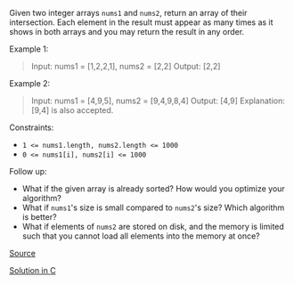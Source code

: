 Given two integer arrays `nums1` and `nums2`, return an array of their intersection. Each element in the result must appear as many times as it shows in both arrays and you may return the result in any order.

 

Example 1:

> Input: nums1 = [1,2,2,1], nums2 = [2,2]
> Output: [2,2]

Example 2:

> Input: nums1 = [4,9,5], nums2 = [9,4,9,8,4]
> Output: [4,9]
> Explanation: [9,4] is also accepted.
 

Constraints:

- `1 <= nums1.length, nums2.length <= 1000`
- `0 <= nums1[i], nums2[i] <= 1000`
 

Follow up:

- What if the given array is already sorted? How would you optimize your algorithm?
- What if `nums1`'s size is small compared to `nums2`'s size? Which algorithm is better?
- What if elements of `nums2` are stored on disk, and the memory is limited such that you cannot load all elements into the memory at once?


[Source](https://leetcode.com/problems/intersection-of-two-arrays-ii/)

[Solution in C](00350.c)